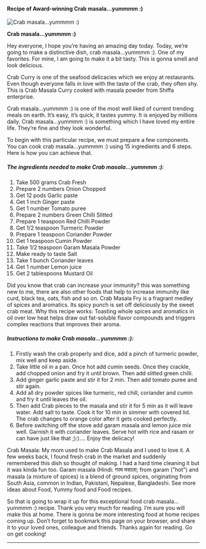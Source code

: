             

#### Recipe of Award-winning Crab masala...yummmm :)

![Crab masala&hellip;yummmm :)](https://img-global.cpcdn.com/recipes/d1b627a952ab0360/751x532cq70/crab-masalayummmm-recipe-main-photo.jpg)

**Crab masala&hellip;yummmm :)**

Hey everyone, I hope you’re having an amazing day today. Today, we’re going to make a distinctive dish, crab masala…yummmm :). One of my favorites. For mine, I am going to make it a bit tasty. This is gonna smell and look delicious.

Crab Curry is one of the seafood delicacies which we enjoy at restaurants. Even though everyone falls in love with the taste of the crab, they often shy. This is Crab Masala Curry cooked with masala powder from Shiffa enterprise.

Crab masala…yummmm :) is one of the most well liked of current trending meals on earth. It’s easy, it’s quick, it tastes yummy. It is enjoyed by millions daily. Crab masala…yummmm :) is something which I have loved my entire life. They’re fine and they look wonderful.

To begin with this particular recipe, we must prepare a few components. You can cook crab masala…yummmm :) using 15 ingredients and 6 steps. Here is how you can achieve that.

##### The ingredients needed to make Crab masala…yummmm :):

1.  Take 500 grams Crab Fresh
2.  Prepare 2 numbers Onion Chopped
3.  Get 12 pods Garlic paste
4.  Get 1 inch Ginger paste
5.  Get 1 number Tomato puree
6.  Prepare 2 numbers Green Chilli Slitted
7.  Prepare 1 teaspoon Red Chilli Powder
8.  Get 1/2 teaspoon Turmeric Powder
9.  Prepare 1 teaspoon Coriander Powder
10.  Get 1 teaspoon Cumin Powder
11.  Take 1/2 teaspoon Garam Masala Powder
12.  Make ready to taste Salt
13.  Take 1 bunch Coriander leaves
14.  Get 1 number Lemon juice
15.  Get 2 tablespoons Mustard Oil

Did you know that crab can increase your immunity? this was something new to me, there are also other foods that help to increase immunity like curd, black tea, oats, fish and so on. Crab Masala Fry is a fragrant medley of spices and aromatics. Its spicy punch is set off deliciously by the sweet crab meat. Why this recipe works: Toasting whole spices and aromatics in oil over low heat helps draw out fat-soluble flavor compounds and triggers complex reactions that improves their aroma.

##### Instructions to make Crab masala…yummmm :):

1.  Firstly wash the crab properly and dice, add a pinch of turmeric powder, mix well and keep aside.
2.  Take little oil in a pan. Once hot add cumin seeds. Once they crackle, add chopped onion and fry it until brown. Then add slitted green chilli.
3.  Add ginger garlic paste and stir it for 2 min. Then add tomato puree and stir again.
4.  Add all dry powder spices like turmeric, red chill, coriander and cumin and fry it until leaves the oil.
5.  Then add Crab pieces to the masala and stir it for 5 min as it will leave water. Add salt to taste. Cook it for 10 min in simmer with covered lid. The crab changes to orange color after it gets cooked perfectly.
6.  Before switching off the stove add garam masala and lemon juice mix well. Garnish it with coriander leaves. Serve hot with rice and rasam or can have just like that ;):)…. Enjoy the delicacy!

Crab Masala: My mom used to make Crab Masala and I used to love it. A few weeks back, I found fresh crab in the market and suddenly remembered this dish so thought of making. I had a hard time cleaning it but it was kinda fun too. Garam masala (Hindi: गरम मसाला; from garam ("hot") and masala (a mixture of spices) is a blend of ground spices, originating from South Asia, common in Indian, Pakistani, Nepalese, Bangladeshi. See more ideas about Food, Yummy food and Food recipes.

So that is going to wrap it up for this exceptional food crab masala…yummmm :) recipe. Thank you very much for reading. I’m sure you will make this at home. There is gonna be more interesting food at home recipes coming up. Don’t forget to bookmark this page on your browser, and share it to your loved ones, colleague and friends. Thanks again for reading. Go on get cooking!

* * *